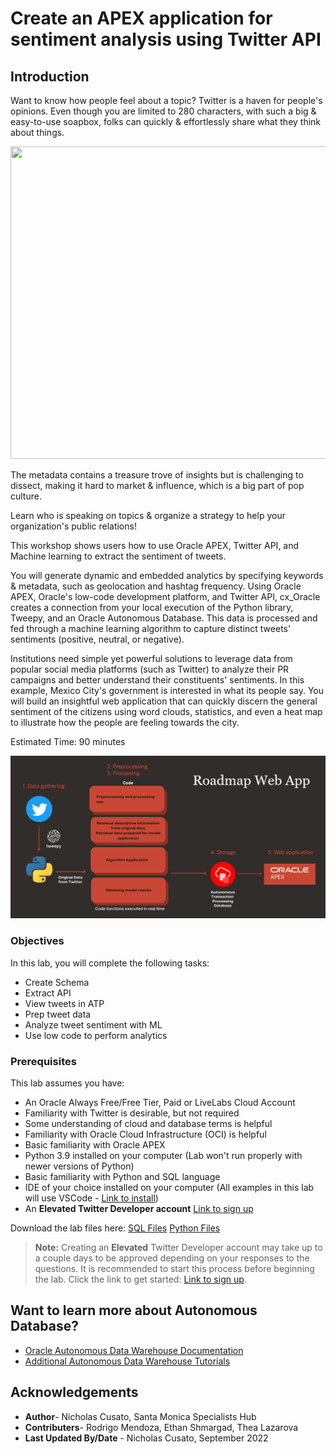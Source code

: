 # Create an APEX application for sentiment analysis using Twitter API

## Introduction

Want to know how people feel about a topic? Twitter is a haven for people's opinions. Even though you are limited to 280 characters, with such a big & easy-to-use soapbox, folks can quickly & effortlessly share what they think about things. 

<img src="https://media.giphy.com/media/jxIwOlTpqJ0iOL159d/giphy.gif" width="1000" height="500" />

The metadata contains a treasure trove of insights but is challenging to dissect, making it hard to market & influence, which is a big part of pop culture. 
 
Learn who is speaking on topics & organize a strategy to help your organization's public relations!
 
This workshop shows users how to use Oracle APEX, Twitter API, and Machine learning to extract the sentiment of tweets. 
 
You will generate dynamic and embedded analytics by specifying keywords & metadata, such as geolocation and hashtag frequency. Using Oracle APEX, Oracle's low-code development platform, and Twitter API, cx_Oracle creates a connection from your local execution of the Python library, Tweepy, and an Oracle Autonomous Database. This data is processed and fed through a machine learning algorithm to capture distinct tweets' sentiments (positive, neutral, or negative).
 
Institutions need simple yet powerful solutions to leverage data from popular social media platforms (such as Twitter) to analyze their PR campaigns and better understand their constituents' sentiments. In this example, Mexico City's government is interested in what its people say. You will build an insightful web application that can quickly discern the general sentiment of the citizens using word clouds, statistics, and even a heat map to illustrate how the people are feeling towards the city.

Estimated Time: 90 minutes

![Lab Architecture](images/roadmap.png)

### Objectives

In this lab, you will complete the following tasks:

- Create Schema
- Extract API
- View tweets in ATP
- Prep tweet data
- Analyze tweet sentiment with ML
- Use low code to perform analytics

### Prerequisites

This lab assumes you have:
- An Oracle Always Free/Free Tier, Paid or LiveLabs Cloud Account
- Familiarity with Twitter is desirable, but not required
- Some understanding of cloud and database terms is helpful
- Familiarity with Oracle Cloud Infrastructure (OCI) is helpful
- Basic familiarity with Oracle APEX
- Python 3.9 installed on your computer (Lab won't run properly with newer versions of Python)
- Basic familiarity with Python and SQL language
- IDE of your choice installed on your computer (All examples in this lab will use VSCode - [Link to install](https://code.visualstudio.com/download))
- An **Elevated Twitter Developer account** [Link to sign up](https://developer.twitter.com/en/docs/twitter-api)

Download the lab files here: 
[SQL Files](https://objectstorage.us-ashburn-1.oraclecloud.com/p/RxU0JrmIW5IAvgKlfNiL1yw6ShtTT_dULYYLLXL_KNLP_o-kCg6ghhqtVjHXF4bZ/n/c4u04/b/livelabsfiles/o/labfiles/Twitter_LL1_sql.zip)
[Python Files](https://objectstorage.us-ashburn-1.oraclecloud.com/p/5KGNCEuTOTW3qBCnzBcvtYJr_Q8f8prIr8AnXsMFLnQGQqLgh_ns20Vo0jjsiVXb/n/c4u04/b/livelabsfiles/o/labfiles/Twitter_LL2_python.zip)

>**Note:** Creating an **Elevated** Twitter Developer account may take up to a couple days to be approved depending on your responses to the questions. It is recommended to start this process before beginning the lab. Click the link to get started: [Link to sign up](https://developer.twitter.com/en/docs/twitter-api).

## Want to learn more about Autonomous Database?
- [Oracle Autonomous Data Warehouse Documentation](https://docs.oracle.com/en/cloud/paas/autonomous-data-warehouse-cloud/index.html)
- [Additional Autonomous Data Warehouse Tutorials](https://docs.oracle.com/en/cloud/paas/autonomous-data-warehouse-cloud/tutorials.html)

## Acknowledgements

- **Author**- Nicholas Cusato, Santa Monica Specialists Hub
- **Contributers**- Rodrigo Mendoza, Ethan Shmargad, Thea Lazarova
- **Last Updated By/Date** - Nicholas Cusato, September 2022